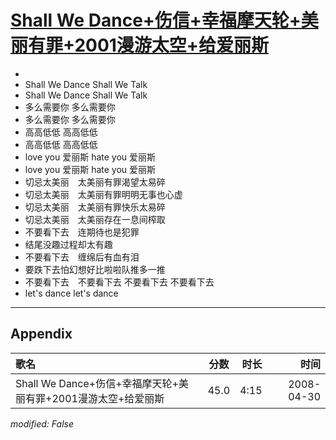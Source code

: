 # [Shall We Dance+伤信+幸福摩天轮+美丽有罪+2001漫游太空+给爱丽斯](https://music.163.com/song?id=65209)

* 
* Shall We Dance   Shall We Talk
* Shall We Dance   Shall We Talk
* 多么需要你   多么需要你
* 多么需要你   多么需要你
* 高高低低     高高低低
* 高高低低     高高低低
* love you 爱丽斯  hate you  爱丽斯
* love you 爱丽斯  hate you  爱丽斯
* 切忌太美丽　太美丽有罪渴望太易碎
* 切忌太美丽　太美丽有罪明明无事也心虚
* 切忌太美丽　太美丽有罪快乐太易碎
* 切忌太美丽　太美丽存在一息间榨取
* 不要看下去　连期待也是犯罪
* 结尾没趣过程却太有趣
* 不要看下去　缠绵后有血有泪
* 要跌下去怕幻想好比啦啦队推多一推
* 不要看下去　不要看下去 不要看下去 不要看下去
* let's  dance   let's  dance


---

## Appendix

|歌名|分数|时长|时间|
|:---|:---:|---:|---:|
|Shall We Dance+伤信+幸福摩天轮+美丽有罪+2001漫游太空+给爱丽斯|45.0|4:15|2008-04-30

*modified: False*